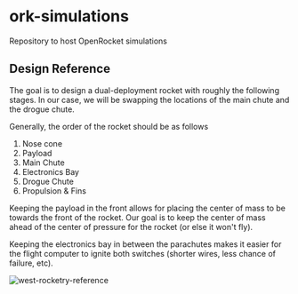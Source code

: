 # ork-simulations
Repository to host OpenRocket simulations

## Design Reference

The goal is to design a dual-deployment rocket with roughly the following stages. In our case, we will be swapping the locations of the main chute and the drogue chute. 

Generally, the order of the rocket should be as follows

1. Nose cone
1. Payload
1. Main Chute
1. Electronics Bay
1. Drogue Chute
1. Propulsion & Fins

Keeping the payload in the front allows for placing the center of mass to be towards the front of the rocket. Our goal is to keep the center of mass ahead of the center of pressure for the rocket (or else it won't fly). 

Keeping the electronics bay in between the parachutes makes it easier for the flight computer to ignite both switches (shorter wires, less chance of failure, etc).

![west-rocketry-reference](http://westrocketry.com/articles/DualDeploy/dual.jpg)
